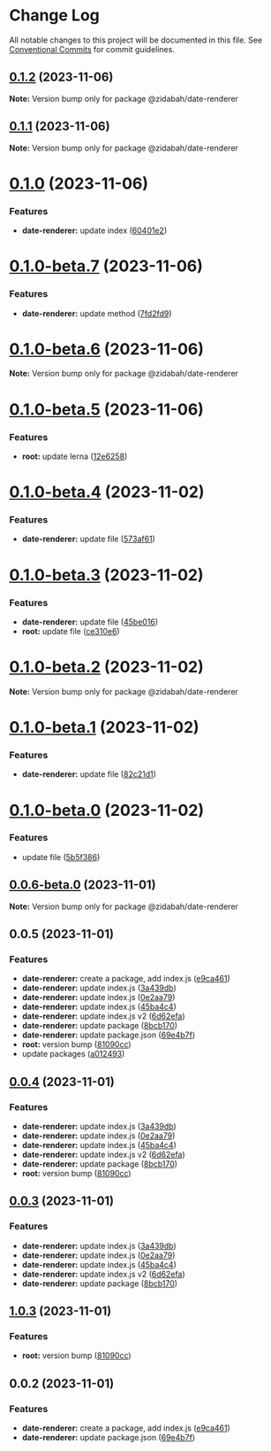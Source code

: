 # Change Log

All notable changes to this project will be documented in this file.
See [Conventional Commits](https://conventionalcommits.org) for commit guidelines.

## [0.1.2](https://github.com/zidabah/lerna-v2/compare/@zidabah/date-renderer@0.1.1...@zidabah/date-renderer@0.1.2) (2023-11-06)

**Note:** Version bump only for package @zidabah/date-renderer





## [0.1.1](https://github.com/zidabah/lerna-v2/compare/@zidabah/date-renderer@0.1.0...@zidabah/date-renderer@0.1.1) (2023-11-06)

**Note:** Version bump only for package @zidabah/date-renderer





# [0.1.0](https://github.com/zidabah/lerna-v2/compare/@zidabah/date-renderer@0.1.0-beta.7...@zidabah/date-renderer@0.1.0) (2023-11-06)


### Features

* **date-renderer:** update index ([60401e2](https://github.com/zidabah/lerna-v2/commit/60401e251427f8d8b2412bad709181c5d659b640))





# [0.1.0-beta.7](https://github.com/zidabah/lerna-v2/compare/@zidabah/date-renderer@0.1.0-beta.6...@zidabah/date-renderer@0.1.0-beta.7) (2023-11-06)


### Features

* **date-renderer:** update method ([7fd2fd9](https://github.com/zidabah/lerna-v2/commit/7fd2fd9be5b1b8dfde2c0a1105cb65b3e49c76c1))





# [0.1.0-beta.6](https://github.com/zidabah/lerna-v2/compare/@zidabah/date-renderer@0.1.0-beta.5...@zidabah/date-renderer@0.1.0-beta.6) (2023-11-06)

**Note:** Version bump only for package @zidabah/date-renderer





# [0.1.0-beta.5](https://github.com/zidabah/lerna-v2/compare/@zidabah/date-renderer@0.1.0-beta.4...@zidabah/date-renderer@0.1.0-beta.5) (2023-11-06)


### Features

* **root:** update lerna ([12e6258](https://github.com/zidabah/lerna-v2/commit/12e6258f26843b41eabe3306c33a72939a70d2e6))





# [0.1.0-beta.4](https://github.com/zidabah/lerna-v2/compare/@zidabah/date-renderer@0.1.0-beta.3...@zidabah/date-renderer@0.1.0-beta.4) (2023-11-02)


### Features

* **date-renderer:** update file ([573af61](https://github.com/zidabah/lerna-v2/commit/573af61a78aeb9b95714d887efea32a1544743e8))





# [0.1.0-beta.3](https://github.com/zidabah/lerna-v2/compare/@zidabah/date-renderer@0.1.0-beta.2...@zidabah/date-renderer@0.1.0-beta.3) (2023-11-02)


### Features

* **date-renderer:** update file ([45be016](https://github.com/zidabah/lerna-v2/commit/45be0163c05eafbdeb485ea29875b6d3cf086146))
* **root:** update file ([ce310e6](https://github.com/zidabah/lerna-v2/commit/ce310e62b13ce70ac5f6655a196966054e96cf4d))





# [0.1.0-beta.2](https://github.com/zidabah/lerna-v2/compare/@zidabah/date-renderer@0.1.0-beta.1...@zidabah/date-renderer@0.1.0-beta.2) (2023-11-02)

**Note:** Version bump only for package @zidabah/date-renderer





# [0.1.0-beta.1](https://github.com/zidabah/lerna-v2/compare/@zidabah/date-renderer@0.1.0-beta.0...@zidabah/date-renderer@0.1.0-beta.1) (2023-11-02)


### Features

* **date-renderer:** update file ([82c21d1](https://github.com/zidabah/lerna-v2/commit/82c21d17e0467bb958223ad62128f9f056dd079c))





# [0.1.0-beta.0](https://github.com/zidabah/lerna-v2/compare/@zidabah/date-renderer@0.0.6-beta.0...@zidabah/date-renderer@0.1.0-beta.0) (2023-11-02)


### Features

* update file ([5b5f386](https://github.com/zidabah/lerna-v2/commit/5b5f386159a1ad628fb4d7217be760d2d8e787b4))





## [0.0.6-beta.0](https://github.com/zidabah/lerna-v2/compare/@zidabah/date-renderer@0.0.5...@zidabah/date-renderer@0.0.6-beta.0) (2023-11-01)

**Note:** Version bump only for package @zidabah/date-renderer





## 0.0.5 (2023-11-01)


### Features

* **date-renderer:** create a package, add index.js ([e9ca461](https://github.com/zidabah/lerna-v2/commit/e9ca46166edf7f6a3111931c3a18565b3db373ce))
* **date-renderer:** update index.js ([3a439db](https://github.com/zidabah/lerna-v2/commit/3a439db7151f17f454608bd0373926c70c9bbee0))
* **date-renderer:** update index.js ([0e2aa79](https://github.com/zidabah/lerna-v2/commit/0e2aa798affdca618bd5d29ef55f168659f79fff))
* **date-renderer:** update index.js ([45ba4c4](https://github.com/zidabah/lerna-v2/commit/45ba4c4cc567c9dabdc876943f514fffda881958))
* **date-renderer:** update index.js v2 ([6d62efa](https://github.com/zidabah/lerna-v2/commit/6d62efa595a3e452567d1ba2e1837009a07d99e7))
* **date-renderer:** update package ([8bcb170](https://github.com/zidabah/lerna-v2/commit/8bcb170054fd07284e51d573d9e337827901270a))
* **date-renderer:** update package.json ([69e4b7f](https://github.com/zidabah/lerna-v2/commit/69e4b7f9d469a1233e6de1af4172938355c254f3))
* **root:** version bump ([81090cc](https://github.com/zidabah/lerna-v2/commit/81090cc2fb7a327c753ef2f81472f580d1b74171))
* update packages ([a012493](https://github.com/zidabah/lerna-v2/commit/a012493e7c6aacf9d65d8cc32c5f898370a83222))





## [0.0.4](https://github.com/zidabah/lerna-v2/compare/@zidabah/date-renderer@0.0.2...@zidabah/date-renderer@0.0.4) (2023-11-01)


### Features

* **date-renderer:** update index.js ([3a439db](https://github.com/zidabah/lerna-v2/commit/3a439db7151f17f454608bd0373926c70c9bbee0))
* **date-renderer:** update index.js ([0e2aa79](https://github.com/zidabah/lerna-v2/commit/0e2aa798affdca618bd5d29ef55f168659f79fff))
* **date-renderer:** update index.js ([45ba4c4](https://github.com/zidabah/lerna-v2/commit/45ba4c4cc567c9dabdc876943f514fffda881958))
* **date-renderer:** update index.js v2 ([6d62efa](https://github.com/zidabah/lerna-v2/commit/6d62efa595a3e452567d1ba2e1837009a07d99e7))
* **date-renderer:** update package ([8bcb170](https://github.com/zidabah/lerna-v2/commit/8bcb170054fd07284e51d573d9e337827901270a))
* **root:** version bump ([81090cc](https://github.com/zidabah/lerna-v2/commit/81090cc2fb7a327c753ef2f81472f580d1b74171))





## [0.0.3](https://github.com/zidabah/lerna-v2/compare/@zidabah/date-renderer@1.0.3...@zidabah/date-renderer@0.0.3) (2023-11-01)


### Features

* **date-renderer:** update index.js ([3a439db](https://github.com/zidabah/lerna-v2/commit/3a439db7151f17f454608bd0373926c70c9bbee0))
* **date-renderer:** update index.js ([0e2aa79](https://github.com/zidabah/lerna-v2/commit/0e2aa798affdca618bd5d29ef55f168659f79fff))
* **date-renderer:** update index.js ([45ba4c4](https://github.com/zidabah/lerna-v2/commit/45ba4c4cc567c9dabdc876943f514fffda881958))
* **date-renderer:** update index.js v2 ([6d62efa](https://github.com/zidabah/lerna-v2/commit/6d62efa595a3e452567d1ba2e1837009a07d99e7))
* **date-renderer:** update package ([8bcb170](https://github.com/zidabah/lerna-v2/commit/8bcb170054fd07284e51d573d9e337827901270a))





## [1.0.3](https://github.com/zidabah/lerna-v2/compare/@zidabah/date-renderer@0.0.2...@zidabah/date-renderer@1.0.3) (2023-11-01)


### Features

* **root:** version bump ([81090cc](https://github.com/zidabah/lerna-v2/commit/81090cc2fb7a327c753ef2f81472f580d1b74171))





## 0.0.2 (2023-11-01)


### Features

* **date-renderer:** create a package, add index.js ([e9ca461](https://github.com/zidabah/lerna-v2/commit/e9ca46166edf7f6a3111931c3a18565b3db373ce))
* **date-renderer:** update package.json ([69e4b7f](https://github.com/zidabah/lerna-v2/commit/69e4b7f9d469a1233e6de1af4172938355c254f3))
